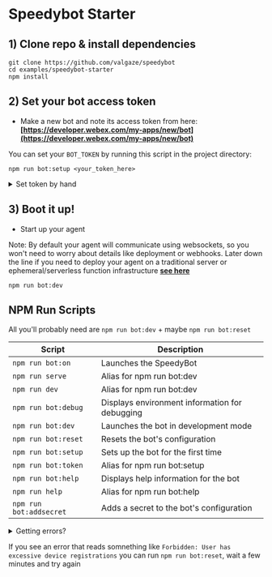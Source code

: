 # Speedybot Starter

## 1) Clone repo & install dependencies

```
git clone https://github.com/valgaze/speedybot
cd examples/speedybot-starter
npm install
```

## 2) Set your bot access token

- Make a new bot and note its access token from here: **[https://developer.webex.com/my-apps/new/bot](https://developer.webex.com/my-apps/new/bot)**

You can set your `BOT_TOKEN` by running this script in the project directory:

`npm run bot:setup <your_token_here>`

<details><summary>Set token by hand</summary>
Copy the file **[.env.example](.env.example)** as `.env` in the root of your project and save your access token under the `BOT_TOKEN` field, ex

```
BOT_TOKEN=__REPLACE__ME__
```

</details>

## 3) Boot it up!

- Start up your agent

Note: By default your agent will communicate using websockets, so you won't need to worry about details like deployment or webhooks. Later down the line if you need to deploy your agent on a traditional server or ephemeral/serverless function infrastructure **[see here](https://speedybot.js.org/publishidea/examples/lambda/README)**

```
npm run bot:dev
```

## NPM Run Scripts

All you'll probably need are `npm run bot:dev` + maybe `npm run bot:reset`

| Script                  | Description                                    |
| ----------------------- | ---------------------------------------------- |
| `npm run bot:on`        | Launches the SpeedyBot                         |
| `npm run serve`         | Alias for npm run bot:dev                      |
| `npm run dev`           | Alias for npm run bot:dev                      |
| `npm run bot:debug`     | Displays environment information for debugging |
| `npm run bot:dev`       | Launches the bot in development mode           |
| `npm run bot:reset`     | Resets the bot's configuration                 |
| `npm run bot:setup`     | Sets up the bot for the first time             |
| `npm run bot:token`     | Alias for npm run bot:setup                    |
| `npm run bot:help`      | Displays help information for the bot          |
| `npm run help`          | Alias for npm run bot:help                     |
| `npm run bot:addsecret` | Adds a secret to the bot's configuration       |

<details><summary>Getting errors?</summary>

If you see an error like `npm: command not found` you probably need to install node or compatible runtime (like **[bun](https://bun.sh)** or **[deno](https://deno.com)**) onto your system.

There are many ways to do this, but two easy ways:

Option 1. Download + install Node from the official site: **[https://nodejs.org/en/download](https://nodejs.org/en/download)**

Option 2. Download with **[Volta](https://docs.volta.sh/guide/)** in the terminal

```sh
curl https://get.volta.sh | bash

volta install node
```

However you set up your system, make sure to run `node -v` in your terminal to verify node is correctly installed and you can take advantage of its rich ecoysten

</details>

If you see an error that reads somnething like `Forbidden: User has excessive device registrations` you can run `npm run bot:reset`, wait a few minutes and try again
